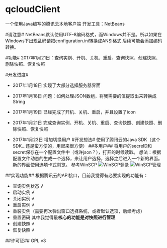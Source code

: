 ﻿# qcloudClient
一个使用Java编写的腾讯云本地客户端
开发工具：NetBeans

#请注意#
NetBeans默认使用UTF-8编码格式，而Windows并不是。所以如果在Windows下出现乱码请把configuration.ini转换成ANSI格式
后续可能会添加编码转换。

#功能#
2017年1月21日：查询实例、开机、关机、重启、查询快照、创建快照、删除快照、恢复快照

#开发进度#
* 2017年1月18日 实现了大部分选择服务器界面
* 2017年1月18日 问题：如何处理JSON数组，将我需要的值提取出来转换成String
* 2017年1月19日 已经完成了开机、关机、重启，并且设置了icon
* 2017年1月21日 完成查询实例、开机、关机、重启、查询快照、创建快照、删除快照、恢复快照
* 2017年1月23日 增加切换用户
#开发想法#
使用了腾讯云的Java SDK（这个SDK...还是蛮方便的，用起来很方便）
##多用户##
将用户的secreID和secret保存在一个配置文件中（或许json？），打开的时候读取。
想法：根据配置文件动态的生成一个选择，来让用户选择，选择之后进入一个新的界面。新的界面使用选项卡式浏览。
参考WinSCP
![WinSCP登录][1]
![WinSCP管理][2]


  [1]: https://ojx583tpj.qnssl.com/winscp1.jpg
  [2]: https://ojx583tpj.qnssl.com/winscp2.jpg

##实现功能##
根据腾讯云的API接口，目前我觉得有必要实现的功能有：
* 查询实例状态 √
* 启动实例 √
* 关闭实例 √
* 重启实例 √
* 重装实例（需要再次弹出窗口选择系统，或者默认选项，后续考虑）
* 重置密码
其中我觉得最**核心的功能是对快照进行管理**
* 创建快照 √
* 恢复快照 √


##许可证##
GPL v3

